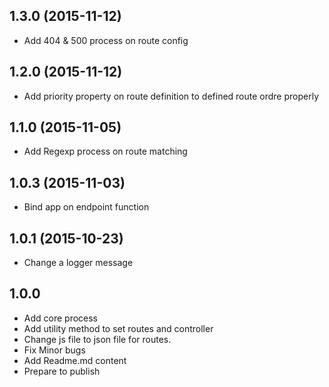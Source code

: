 ## 1.3.0 (2015-11-12)

- Add 404 & 500 process on route config

## 1.2.0 (2015-11-12)

- Add priority property on route definition to defined route ordre properly

## 1.1.0 (2015-11-05)

- Add Regexp process on route matching

## 1.0.3 (2015-11-03)

- Bind app on endpoint function

## 1.0.1 (2015-10-23)

- Change a logger message

## 1.0.0

- Add core process
- Add utility method to set routes and controller
- Change js file to json file for routes.
- Fix Minor bugs
- Add Readme.md content
- Prepare to publish
